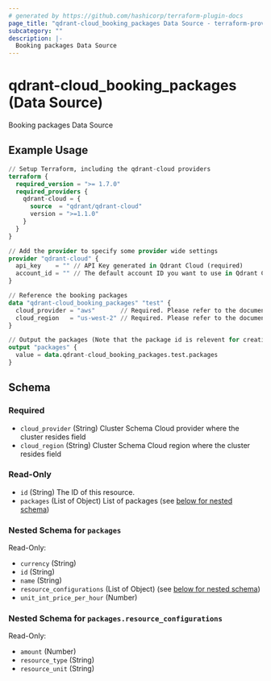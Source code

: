```yaml
---
# generated by https://github.com/hashicorp/terraform-plugin-docs
page_title: "qdrant-cloud_booking_packages Data Source - terraform-provider-qdrant-cloud"
subcategory: ""
description: |-
  Booking packages Data Source
---
```


# qdrant-cloud_booking_packages (Data Source)

Booking packages Data Source

## Example Usage

```terraform
// Setup Terraform, including the qdrant-cloud providers
terraform {
  required_version = ">= 1.7.0"
  required_providers {
    qdrant-cloud = {
      source  = "qdrant/qdrant-cloud"
      version = ">=1.1.0"
    }
  }
}

// Add the provider to specify some provider wide settings
provider "qdrant-cloud" {
  api_key    = "" // API Key generated in Qdrant Cloud (required)
  account_id = "" // The default account ID you want to use in Qdrant Cloud (can be overriden on resource level)
}

// Reference the booking packages
data "qdrant-cloud_booking_packages" "test" {
  cloud_provider = "aws"       // Required. Please refer to the documentation (https://registry.terraform.io/providers/qdrant/qdrant-cloud/latest/docs/guides/getting-started) for the available options.
  cloud_region   = "us-west-2" // Required. Please refer to the documentation (https://registry.terraform.io/providers/qdrant/qdrant-cloud/latest/docs/guides/getting-started) for the available options.
}

// Output the packages (Note that the package id is relevent for creating a cluster)
output "packages" {
  value = data.qdrant-cloud_booking_packages.test.packages
}
```

<!-- schema generated by tfplugindocs -->
## Schema

### Required

- `cloud_provider` (String) Cluster Schema Cloud provider where the cluster resides field
- `cloud_region` (String) Cluster Schema Cloud region where the cluster resides field

### Read-Only

- `id` (String) The ID of this resource.
- `packages` (List of Object) List of packages (see [below for nested schema](#nestedatt--packages))

<a id="nestedatt--packages"></a>
### Nested Schema for `packages`

Read-Only:

- `currency` (String)
- `id` (String)
- `name` (String)
- `resource_configurations` (List of Object) (see [below for nested schema](#nestedobjatt--packages--resource_configurations))
- `unit_int_price_per_hour` (Number)

<a id="nestedobjatt--packages--resource_configurations"></a>
### Nested Schema for `packages.resource_configurations`

Read-Only:

- `amount` (Number)
- `resource_type` (String)
- `resource_unit` (String)
